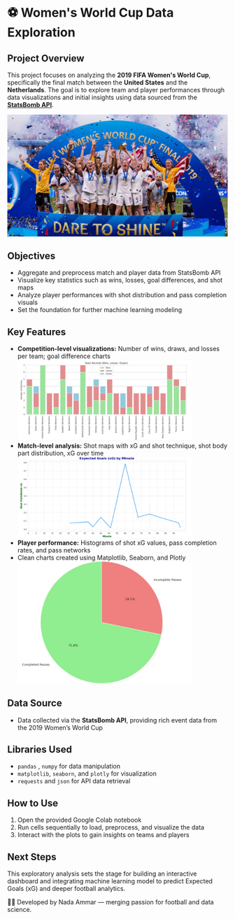 # ⚽ Women's World Cup Data Exploration 

## Project Overview

This project focuses on analyzing the **2019 FIFA Women's World Cup**, specifically the final match between the **United States** and the **Netherlands**. The goal is to explore team and player performances through data visualizations and initial insights using data sourced from the [**StatsBomb API**](https://statsbomb.com/).

![world cup 2019](images/usa.jpg)


## Objectives

- Aggregate and preprocess match and player data from StatsBomb API  
- Visualize key statistics such as wins, losses, goal differences, and shot maps  
- Analyze player performances with shot distribution and pass completion visuals  
- Set the foundation for further machine learning modeling  

## Key Features

- **Competition-level visualizations:** Number of wins, draws, and losses per team; goal difference charts
  <img src="images/competition1.jpg" alt="competition" width="400"/>
- **Match-level analysis:** Shot maps with xG and shot technique, shot body part distribution, xG over time
  <img src="images/xg1.jpg" alt="match" width="400"/>
- **Player performance:** Histograms of shot xG values, pass completion rates, and pass networks  
- Clean charts created using Matplotlib, Seaborn, and Plotly
  <img src="images/meganpasses.jpg" alt="player" width="400"/>

## Data Source

- Data collected via the **StatsBomb API**, providing rich event data from the 2019 Women’s World Cup  

## Libraries Used

- `pandas` , `numpy` for data manipulation  
- `matplotlib`, `seaborn`, and `plotly` for visualization  
- `requests` and `json` for API data retrieval  

## How to Use

1. Open the provided Google Colab notebook  
2. Run cells sequentially to load, preprocess, and visualize the data  
3. Interact with the plots to gain insights on teams and players  

## Next Steps

This exploratory analysis sets the stage for building an interactive dashboard and integrating machine learning model to predict Expected Goals (xG) and deeper football analytics.


👩‍💻 Developed by Nada Ammar — merging passion for football and data science.
